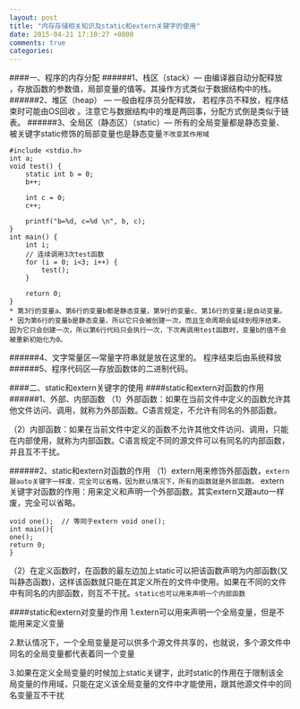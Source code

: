 ```yaml
---
layout: post
title: "内存存储相关知识及static和extern关键字的使用"
date: 2015-04-21 17:10:27 +0800
comments: true
categories: 
---
```

####一、程序的内存分配
######1、栈区（stack）— 由编译器自动分配释放 ，存放函数的参数值，局部变量的值等。其操作方式类似于数据结构中的栈。
######2、堆区（heap） — 一般由程序员分配释放， 若程序员不释放，程序结束时可能由OS回收 。注意它与数据结构中的堆是两回事，分配方式倒是类似于链表。
######3、全局区（静态区）（static）— 所有的全局变量都是静态变量、被关键字static修饰的局部变量也是静态变量`不改变其作用域`

	#include <stdio.h>
    int a;
    void test() {
        static int b = 0;
        b++;
        
        int c = 0;
        c++;
        
        printf("b=%d, c=%d \n", b, c);
    }
    int main() {
        int i;
        // 连续调用3次test函数
        for (i = 0; i<3; i++) {
            test();
        }
        
        return 0;
    }
	* 第3行的变量a、第6行的变量b都是静态变量，第9行的变量c、第16行的变量i是自动变量。
	* 因为第6行的变量b是静态变量，所以它只会被创建一次，而且生命周期会延续到程序结束。因为它只会创建一次，所以第6行代码只会执行一次，下次再调用test函数时，变量b的值不会被重新初始化为0。
######4、文字常量区—常量字符串就是放在这里的。 程序结束后由系统释放
######5、程序代码区—存放函数体的二进制代码。

####二、static和extern关键字的使用
####static和extern对函数的作用
######1、外部、内部函数
（1）外部函数：如果在当前文件中定义的函数允许其他文件访问、调用，就称为外部函数。C语言规定，不允许有同名的外部函数。
	
（2）内部函数：如果在当前文件中定义的函数不允许其他文件访问、调用，只能在内部使用，就称为内部函数。C语言规定不同的源文件可以有同名的内部函数，并且互不干扰。

######2、static和extern对函数的作用
（1）extern用来修饰外部函数，`extern跟auto关键字一样废，完全可以省略，因为默认情况下，所有的函数就是外部函数。`
extern关键字对函数的作用：用来定义和声明一个外部函数。其实extern又跟auto一样废，完全可以省略。

	void one();  // 等同于extern void one();
	int main(){
	one();
	return 0;
	}

（2）在定义函数时，在函数的最左边加上static可以把该函数声明为内部函数(又叫静态函数)，这样该函数就只能在其定义所在的文件中使用。如果在不同的文件中有同名的内部函数，则互不干扰。`static也可以用来声明一个内部函数`

####static和extern对变量的作用
1.extern可以用来声明一个全局变量，但是不能用来定义变量

2.默认情况下，一个全局变量是可以供多个源文件共享的，也就说，多个源文件中同名的全局变量都代表着同一个变量

3.如果在定义全局变量的时候加上static关键字，此时static的作用在于限制该全局变量的作用域，只能在定义该全局变量的文件中才能使用，跟其他源文件中的同名变量互不干扰

